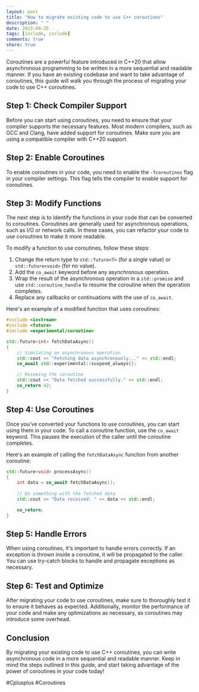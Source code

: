 ```yaml
---
layout: post
title: "How to migrate existing code to use C++ coroutines"
description: " "
date: 2023-09-25
tags: [include, include]
comments: true
share: true
---
```


Coroutines are a powerful feature introduced in C++20 that allow asynchronous programming to be written in a more sequential and readable manner. If you have an existing codebase and want to take advantage of coroutines, this guide will walk you through the process of migrating your code to use C++ coroutines.

## Step 1: Check Compiler Support
Before you can start using coroutines, you need to ensure that your compiler supports the necessary features. Most modern compilers, such as GCC and Clang, have added support for coroutines. Make sure you are using a compatible compiler with C++20 support.

## Step 2: Enable Coroutines
To enable coroutines in your code, you need to enable the `-fcoroutines` flag in your compiler settings. This flag tells the compiler to enable support for coroutines.

## Step 3: Modify Functions
The next step is to identify the functions in your code that can be converted to coroutines. Coroutines are generally used for asynchronous operations, such as I/O or network calls. In these cases, you can refactor your code to use coroutines to make it more readable.

To modify a function to use coroutines, follow these steps:
1. Change the return type to `std::future<T>` (for a single value) or `std::future<void>` (for no value).
2. Add the `co_await` keyword before any asynchronous operation.
3. Wrap the result of the asynchronous operation in a `std::promise` and use `std::coroutine_handle` to resume the coroutine when the operation completes.
4. Replace any callbacks or continuations with the use of `co_await`.

Here's an example of a modified function that uses coroutines:

```cpp
#include <iostream>
#include <future>
#include <experimental/coroutine>

std::future<int> fetchDataAsync()
{
    // Simulating an asynchronous operation
    std::cout << "Fetching data asynchronously..." << std::endl;
    co_await std::experimental::suspend_always{};

    // Resuming the coroutine
    std::cout << "Data fetched successfully." << std::endl;
    co_return 42;
}
```

## Step 4: Use Coroutines
Once you've converted your functions to use coroutines, you can start using them in your code. To call a coroutine function, use the `co_await` keyword. This pauses the execution of the caller until the coroutine completes.

Here's an example of calling the `fetchDataAsync` function from another coroutine:

```cpp
std::future<void> processAsync()
{
    int data = co_await fetchDataAsync();
    
    // Do something with the fetched data
    std::cout << "Data received: " << data << std::endl;

    co_return;
}
```

## Step 5: Handle Errors
When using coroutines, it's important to handle errors correctly. If an exception is thrown inside a coroutine, it will be propagated to the caller. You can use try-catch blocks to handle and propagate exceptions as necessary.

## Step 6: Test and Optimize
After migrating your code to use coroutines, make sure to thoroughly test it to ensure it behaves as expected. Additionally, monitor the performance of your code and make any optimizations as necessary, as coroutines may introduce some overhead.

## Conclusion
By migrating your existing code to use C++ coroutines, you can write asynchronous code in a more sequential and readable manner. Keep in mind the steps outlined in this guide, and start taking advantage of the power of coroutines in your code today!

#Cplusplus #Coroutines